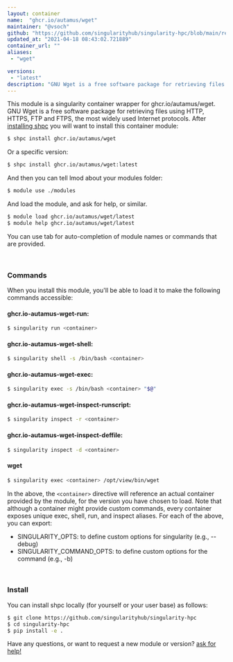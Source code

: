 ```yaml
---
layout: container
name:  "ghcr.io/autamus/wget"
maintainer: "@vsoch"
github: "https://github.com/singularityhub/singularity-hpc/blob/main/registry/ghcr.io/autamus/wget/container.yaml"
updated_at: "2021-04-18 08:43:02.721889"
container_url: ""
aliases:
 - "wget"

versions:
 - "latest"
description: "GNU Wget is a free software package for retrieving files using HTTP, HTTPS, FTP and FTPS, the most widely used Internet protocols."
---
```


This module is a singularity container wrapper for ghcr.io/autamus/wget.
GNU Wget is a free software package for retrieving files using HTTP, HTTPS, FTP and FTPS, the most widely used Internet protocols.
After [installing shpc](#install) you will want to install this container module:

```bash
$ shpc install ghcr.io/autamus/wget
```

Or a specific version:

```bash
$ shpc install ghcr.io/autamus/wget:latest
```

And then you can tell lmod about your modules folder:

```bash
$ module use ./modules
```

And load the module, and ask for help, or similar.

```bash
$ module load ghcr.io/autamus/wget/latest
$ module help ghcr.io/autamus/wget/latest
```

You can use tab for auto-completion of module names or commands that are provided.

<br>

### Commands

When you install this module, you'll be able to load it to make the following commands accessible:

#### ghcr.io-autamus-wget-run:

```bash
$ singularity run <container>
```

#### ghcr.io-autamus-wget-shell:

```bash
$ singularity shell -s /bin/bash <container>
```

#### ghcr.io-autamus-wget-exec:

```bash
$ singularity exec -s /bin/bash <container> "$@"
```

#### ghcr.io-autamus-wget-inspect-runscript:

```bash
$ singularity inspect -r <container>
```

#### ghcr.io-autamus-wget-inspect-deffile:

```bash
$ singularity inspect -d <container>
```


#### wget
       
```bash
$ singularity exec <container> /opt/view/bin/wget
```



In the above, the `<container>` directive will reference an actual container provided
by the module, for the version you have chosen to load. Note that although a container
might provide custom commands, every container exposes unique exec, shell, run, and
inspect aliases. For each of the above, you can export:

 - SINGULARITY_OPTS: to define custom options for singularity (e.g., --debug)
 - SINGULARITY_COMMAND_OPTS: to define custom options for the command (e.g., -b)

<br>
  
### Install

You can install shpc locally (for yourself or your user base) as follows:

```bash
$ git clone https://github.com/singularityhub/singularity-hpc
$ cd singularity-hpc
$ pip install -e .
```

Have any questions, or want to request a new module or version? [ask for help!](https://github.com/singularityhub/singularity-hpc/issues)